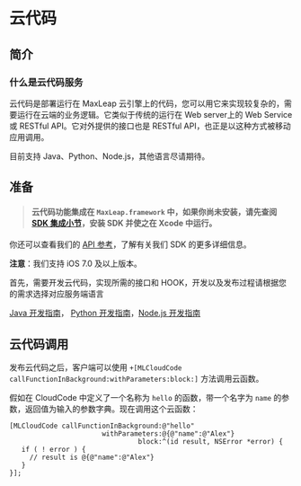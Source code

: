 # 云代码
## 简介
### 什么是云代码服务
云代码是部署运行在 MaxLeap 云引擎上的代码，您可以用它来实现较复杂的，需要运行在云端的业务逻辑。它类似于传统的运行在 Web server上的 Web Service或 RESTful API。它对外提供的接口也是 RESTful API，也正是以这种方式被移动应用调用。

目前支持 Java、Python、Node.js，其他语言尽请期待。

## 准备

> #### 云代码功能集成在 `MaxLeap.framework` 中，如果你尚未安装，请先查阅[SDK 集成小节](ML_DOCS_GUIDE_LINK_PLACEHOLDER_IOS#SDK_Install)，安装 SDK 并使之在 Xcode 中运行。

你还可以查看我们的 [API 参考](ML_DOCS_LINK_PLACEHOLDER_API_REF_IOS)，了解有关我们 SDK 的更多详细信息。

**注意**：我们支持 iOS 7.0 及以上版本。

首先，需要开发云代码，实现所需的接口和 HOOK，开发以及发布过程请根据您的需求选择对应服务端语言

[Java 开发指南](ML_DOCS_GUIDE_LINK_PLACEHOLDER_JAVA#CLOUD_CODE_ZH)，
[Python 开发指南](ML_DOCS_GUIDE_LINK_PLACEHOLDER_PYTHON#CLOUD_CODE_ZH)，[Node.js 开发指南](ML_DOCS_GUIDE_LINK_PLACEHOLDER_NODEJS#CLOUD_CODE_ZH)

## 云代码调用

发布云代码之后，客户端可以使用 `+[MLCloudCode callFunctionInBackground:withParameters:block:]` 方法调用云函数。

假如在 CloudCode 中定义了一个名称为 `hello` 的函数，带一个名字为 `name` 的参数，返回值为输入的参数字典。现在调用这个云函数：

```objc
[MLCloudCode callFunctionInBackground:@"hello"
                       withParameters:@{@"name":@"Alex"} 
                                block:^(id result, NSError *error) {
   if ( ! error ) {
     // result is @{@"name":@"Alex"}
   }
}];
```
